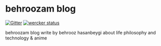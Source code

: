 behroozam blog
========
[![Gitter](https://badges.gitter.im/Join%20Chat.svg)](https://gitter.im/behroozam/behroozam.github.io?utm_source=badge&utm_medium=badge&utm_campaign=pr-badge)
[![wercker status](https://app.wercker.com/status/54a954466fe116316cedff047f39e23e/s/master "wercker status")](https://app.wercker.com/project/byKey/54a954466fe116316cedff047f39e23e)

behroozam blog write by behrooz hasanbeygi about life philosophy and technology & anime  
